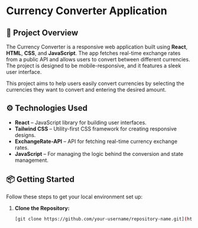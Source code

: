 # Currency Converter Application

## 📜 Project Overview
The Currency Converter is a responsive web application built using **React**, **HTML**, **CSS**, and **JavaScript**. The app fetches real-time exchange rates from a public API and allows users to convert between different currencies. The project is designed to be mobile-responsive, and it features a sleek user interface.

This project aims to help users easily convert currencies by selecting the currencies they want to convert and entering the desired amount.

## ⚙️ Technologies Used
- **React** – JavaScript library for building user interfaces.
- **Tailwind CSS** – Utility-first CSS framework for creating responsive designs.
- **ExchangeRate-API** – API for fetching real-time currency exchange rates.
- **JavaScript** – For managing the logic behind the conversion and state management.

## 📦 Getting Started
Follow these steps to get your local environment set up:

1. **Clone the Repository:**
   ```bash
   [git clone https://github.com/your-username/repository-name.git](https://github.com/YoussefSamara/Currency-Converter.git)
